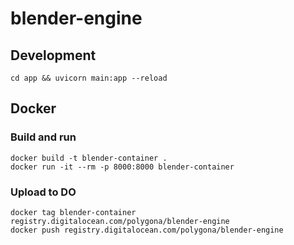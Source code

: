 # blender-engine

## Development
`cd app && uvicorn main:app --reload`


## Docker

### Build and run
```
docker build -t blender-container .
docker run -it --rm -p 8000:8000 blender-container
```

### Upload to DO
```
docker tag blender-container registry.digitalocean.com/polygona/blender-engine
docker push registry.digitalocean.com/polygona/blender-engine
```
